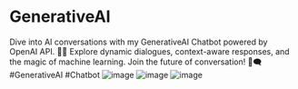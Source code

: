 # GenerativeAI
Dive into AI conversations with my GenerativeAI Chatbot powered by OpenAI API. 🤖✨ Explore dynamic dialogues, context-aware responses, and the magic of machine learning. Join the future of conversation! 🚀🗨️ #GenerativeAI #Chatbot
![image](https://github.com/shashisk20/GenerativeAI/assets/75231864/fb2074f4-9f49-4a49-8f23-8de3f4c97c99)
![image](https://github.com/shashisk20/GenerativeAI/assets/75231864/88bbb2ef-8ec3-4289-be5b-ec868df91882)
![image](https://github.com/shashisk20/GenerativeAI/assets/75231864/cba9c0b0-a109-4733-aac9-c5624f0fb453)


